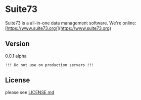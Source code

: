 Suite73
=========

Suite73 is a all-in-one data management software.
We're online: [https://www.suite73.org/](https://www.suite73.org)

Version
----

0.0.1 alpha

```
!!! Do not use on production servers !!!
```


License
----

please see [LICENSE.md](LICENSE.md)
